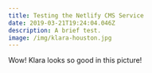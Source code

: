 ```yaml
---
title: Testing the Netlify CMS Service
date: 2019-03-21T19:24:04.046Z
description: A brief test.
image: /img/klara-houston.jpg
---
```

Wow! Klara looks so good in this picture!
